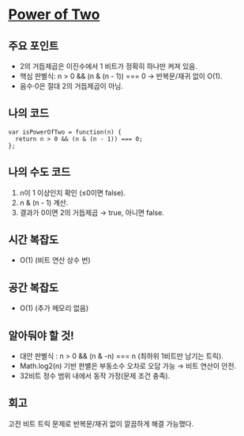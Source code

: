 # [**Power of Two**](https://leetcode.com/problems/power-of-two/)

## 주요 포인트

- 2의 거듭제곱은 이진수에서 1 비트가 정확히 하나만 켜져 있음.
- 핵심 판별식: n > 0 && (n & (n - 1)) === 0 → 반복문/재귀 없이 O(1).
- 음수·0은 절대 2의 거듭제곱이 아님.

## 나의 코드

```tsx
var isPowerOfTwo = function(n) {
  return n > 0 && (n & (n - 1)) === 0;
};
```

## 나의 수도 코드

1. n이 1 이상인지 확인 (≤0이면 false).
2. n & (n - 1) 계산.
3. 결과가 0이면 2의 거듭제곱 → true, 아니면 false.

## 시간 복잡도

- O(1) (비트 연산 상수 번)

## 공간 복잡도

- O(1) (추가 메모리 없음)

## 알아둬야 할 것!

- 대안 판별식 : n > 0 && (n & -n) === n (최하위 1비트만 남기는 트릭).
- Math.log2(n) 기반 판별은 부동소수 오차로 오답 가능 → 비트 연산이 안전.
- 32비트 정수 범위 내에서 동작 가정(문제 조건 충족).

## 회고

고전 비트 트릭 문제로 반복문/재귀 없이 깔끔하게 해결 가능했다.
